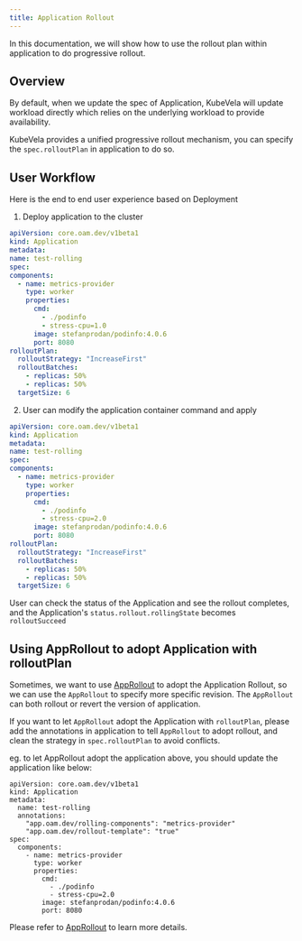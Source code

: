 ```yaml
---
title: Application Rollout
---
```

In this documentation, we will show how to use the rollout plan within application to do progressive rollout.
## Overview

By default, when we update the spec of Application, KubeVela will update workload directly which relies on the underlying workload to provide availability.

KubeVela provides a unified progressive rollout mechanism, you can specify the `spec.rolloutPlan` in application to do so.

## User Workflow
Here is the end to end user experience based on Deployment


1. Deploy application to the cluster
  ```yaml
apiVersion: core.oam.dev/v1beta1
kind: Application
metadata:
  name: test-rolling
spec:
  components:
    - name: metrics-provider
      type: worker
      properties:
        cmd:
          - ./podinfo
          - stress-cpu=1.0
        image: stefanprodan/podinfo:4.0.6
        port: 8080
  rolloutPlan:
    rolloutStrategy: "IncreaseFirst"
    rolloutBatches:
      - replicas: 50%
      - replicas: 50%
    targetSize: 6
  ```

2. User can  modify the application container command and apply
  ```yaml
apiVersion: core.oam.dev/v1beta1
kind: Application
metadata:
  name: test-rolling
spec:
  components:
    - name: metrics-provider
      type: worker
      properties:
        cmd:
          - ./podinfo
          - stress-cpu=2.0
        image: stefanprodan/podinfo:4.0.6
        port: 8080
  rolloutPlan:
    rolloutStrategy: "IncreaseFirst"
    rolloutBatches:
      - replicas: 50%
      - replicas: 50%
    targetSize: 6
  ```

User can check the status of the Application and see the rollout completes, and the
Application's `status.rollout.rollingState` becomes `rolloutSucceed`

## Using AppRollout to adopt Application with rolloutPlan

Sometimes, we want to use [AppRollout](../rollout/rollout) to adopt the Application Rollout, so we can use the `AppRollout` to specify more specific revision. The `AppRollout` can both rollout or revert the version of application.

If you want to let `AppRollout` adopt the Application with `rolloutPlan`, please add the annotations in application to tell `AppRollout` to adopt rollout, and clean the strategy in `spec.rolloutPlan` to avoid conflicts.

eg. to let AppRollout adopt the application above, you should update the application like below:
```shell
apiVersion: core.oam.dev/v1beta1
kind: Application
metadata:
  name: test-rolling
  annotations:
    "app.oam.dev/rolling-components": "metrics-provider"
    "app.oam.dev/rollout-template": "true"
spec:
  components:
    - name: metrics-provider
      type: worker
      properties:
        cmd:
          - ./podinfo
          - stress-cpu=2.0
        image: stefanprodan/podinfo:4.0.6
        port: 8080
```

Please refer to [AppRollout](../rollout/rollout) to learn more details.




